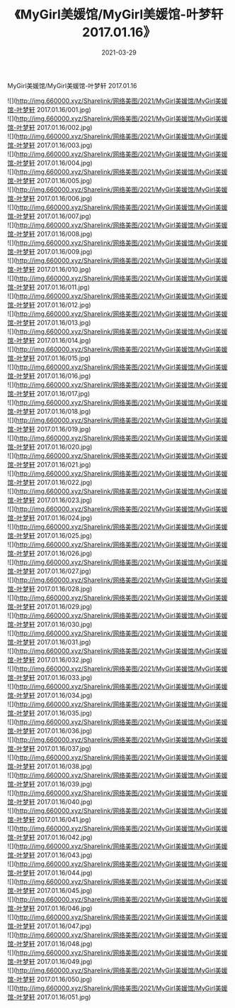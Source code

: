 ﻿---
layout: post
title:  《MyGirl美媛馆/MyGirl美媛馆-叶梦轩 2017.01.16》
date:   2021-03-29
img: http://img.660000.xyz/Sharelink/网络美图/2021/MyGirl美媛馆/MyGirl美媛馆-叶梦轩 2017.01.16/000.jpg
categories: [美女, 清纯, 唯美]
---

MyGirl美媛馆/MyGirl美媛馆-叶梦轩 2017.01.16

 ![](http://img.660000.xyz/Sharelink/网络美图/2021/MyGirl美媛馆/MyGirl美媛馆-叶梦轩 2017.01.16/001.jpg) <br>![](http://img.660000.xyz/Sharelink/网络美图/2021/MyGirl美媛馆/MyGirl美媛馆-叶梦轩 2017.01.16/002.jpg) <br>![](http://img.660000.xyz/Sharelink/网络美图/2021/MyGirl美媛馆/MyGirl美媛馆-叶梦轩 2017.01.16/003.jpg) <br>![](http://img.660000.xyz/Sharelink/网络美图/2021/MyGirl美媛馆/MyGirl美媛馆-叶梦轩 2017.01.16/004.jpg) <br>![](http://img.660000.xyz/Sharelink/网络美图/2021/MyGirl美媛馆/MyGirl美媛馆-叶梦轩 2017.01.16/005.jpg) <br>![](http://img.660000.xyz/Sharelink/网络美图/2021/MyGirl美媛馆/MyGirl美媛馆-叶梦轩 2017.01.16/006.jpg) <br>![](http://img.660000.xyz/Sharelink/网络美图/2021/MyGirl美媛馆/MyGirl美媛馆-叶梦轩 2017.01.16/007.jpg) <br>![](http://img.660000.xyz/Sharelink/网络美图/2021/MyGirl美媛馆/MyGirl美媛馆-叶梦轩 2017.01.16/008.jpg) <br>![](http://img.660000.xyz/Sharelink/网络美图/2021/MyGirl美媛馆/MyGirl美媛馆-叶梦轩 2017.01.16/009.jpg) <br>![](http://img.660000.xyz/Sharelink/网络美图/2021/MyGirl美媛馆/MyGirl美媛馆-叶梦轩 2017.01.16/010.jpg) <br>![](http://img.660000.xyz/Sharelink/网络美图/2021/MyGirl美媛馆/MyGirl美媛馆-叶梦轩 2017.01.16/011.jpg) <br>![](http://img.660000.xyz/Sharelink/网络美图/2021/MyGirl美媛馆/MyGirl美媛馆-叶梦轩 2017.01.16/012.jpg) <br>![](http://img.660000.xyz/Sharelink/网络美图/2021/MyGirl美媛馆/MyGirl美媛馆-叶梦轩 2017.01.16/013.jpg) <br>![](http://img.660000.xyz/Sharelink/网络美图/2021/MyGirl美媛馆/MyGirl美媛馆-叶梦轩 2017.01.16/014.jpg) <br>![](http://img.660000.xyz/Sharelink/网络美图/2021/MyGirl美媛馆/MyGirl美媛馆-叶梦轩 2017.01.16/015.jpg) <br>![](http://img.660000.xyz/Sharelink/网络美图/2021/MyGirl美媛馆/MyGirl美媛馆-叶梦轩 2017.01.16/016.jpg) <br>![](http://img.660000.xyz/Sharelink/网络美图/2021/MyGirl美媛馆/MyGirl美媛馆-叶梦轩 2017.01.16/017.jpg) <br>![](http://img.660000.xyz/Sharelink/网络美图/2021/MyGirl美媛馆/MyGirl美媛馆-叶梦轩 2017.01.16/018.jpg) <br>![](http://img.660000.xyz/Sharelink/网络美图/2021/MyGirl美媛馆/MyGirl美媛馆-叶梦轩 2017.01.16/019.jpg) <br>![](http://img.660000.xyz/Sharelink/网络美图/2021/MyGirl美媛馆/MyGirl美媛馆-叶梦轩 2017.01.16/020.jpg) <br>![](http://img.660000.xyz/Sharelink/网络美图/2021/MyGirl美媛馆/MyGirl美媛馆-叶梦轩 2017.01.16/021.jpg) <br>![](http://img.660000.xyz/Sharelink/网络美图/2021/MyGirl美媛馆/MyGirl美媛馆-叶梦轩 2017.01.16/022.jpg) <br>![](http://img.660000.xyz/Sharelink/网络美图/2021/MyGirl美媛馆/MyGirl美媛馆-叶梦轩 2017.01.16/023.jpg) <br>![](http://img.660000.xyz/Sharelink/网络美图/2021/MyGirl美媛馆/MyGirl美媛馆-叶梦轩 2017.01.16/024.jpg) <br>![](http://img.660000.xyz/Sharelink/网络美图/2021/MyGirl美媛馆/MyGirl美媛馆-叶梦轩 2017.01.16/025.jpg) <br>![](http://img.660000.xyz/Sharelink/网络美图/2021/MyGirl美媛馆/MyGirl美媛馆-叶梦轩 2017.01.16/026.jpg) <br>![](http://img.660000.xyz/Sharelink/网络美图/2021/MyGirl美媛馆/MyGirl美媛馆-叶梦轩 2017.01.16/027.jpg) <br>![](http://img.660000.xyz/Sharelink/网络美图/2021/MyGirl美媛馆/MyGirl美媛馆-叶梦轩 2017.01.16/028.jpg) <br>![](http://img.660000.xyz/Sharelink/网络美图/2021/MyGirl美媛馆/MyGirl美媛馆-叶梦轩 2017.01.16/029.jpg) <br>![](http://img.660000.xyz/Sharelink/网络美图/2021/MyGirl美媛馆/MyGirl美媛馆-叶梦轩 2017.01.16/030.jpg) <br>![](http://img.660000.xyz/Sharelink/网络美图/2021/MyGirl美媛馆/MyGirl美媛馆-叶梦轩 2017.01.16/031.jpg) <br>![](http://img.660000.xyz/Sharelink/网络美图/2021/MyGirl美媛馆/MyGirl美媛馆-叶梦轩 2017.01.16/032.jpg) <br>![](http://img.660000.xyz/Sharelink/网络美图/2021/MyGirl美媛馆/MyGirl美媛馆-叶梦轩 2017.01.16/033.jpg) <br>![](http://img.660000.xyz/Sharelink/网络美图/2021/MyGirl美媛馆/MyGirl美媛馆-叶梦轩 2017.01.16/034.jpg) <br>![](http://img.660000.xyz/Sharelink/网络美图/2021/MyGirl美媛馆/MyGirl美媛馆-叶梦轩 2017.01.16/035.jpg) <br>![](http://img.660000.xyz/Sharelink/网络美图/2021/MyGirl美媛馆/MyGirl美媛馆-叶梦轩 2017.01.16/036.jpg) <br>![](http://img.660000.xyz/Sharelink/网络美图/2021/MyGirl美媛馆/MyGirl美媛馆-叶梦轩 2017.01.16/037.jpg) <br>![](http://img.660000.xyz/Sharelink/网络美图/2021/MyGirl美媛馆/MyGirl美媛馆-叶梦轩 2017.01.16/038.jpg) <br>![](http://img.660000.xyz/Sharelink/网络美图/2021/MyGirl美媛馆/MyGirl美媛馆-叶梦轩 2017.01.16/039.jpg) <br>![](http://img.660000.xyz/Sharelink/网络美图/2021/MyGirl美媛馆/MyGirl美媛馆-叶梦轩 2017.01.16/040.jpg) <br>![](http://img.660000.xyz/Sharelink/网络美图/2021/MyGirl美媛馆/MyGirl美媛馆-叶梦轩 2017.01.16/041.jpg) <br>![](http://img.660000.xyz/Sharelink/网络美图/2021/MyGirl美媛馆/MyGirl美媛馆-叶梦轩 2017.01.16/042.jpg) <br>![](http://img.660000.xyz/Sharelink/网络美图/2021/MyGirl美媛馆/MyGirl美媛馆-叶梦轩 2017.01.16/043.jpg) <br>![](http://img.660000.xyz/Sharelink/网络美图/2021/MyGirl美媛馆/MyGirl美媛馆-叶梦轩 2017.01.16/044.jpg) <br>![](http://img.660000.xyz/Sharelink/网络美图/2021/MyGirl美媛馆/MyGirl美媛馆-叶梦轩 2017.01.16/045.jpg) <br>![](http://img.660000.xyz/Sharelink/网络美图/2021/MyGirl美媛馆/MyGirl美媛馆-叶梦轩 2017.01.16/046.jpg) <br>![](http://img.660000.xyz/Sharelink/网络美图/2021/MyGirl美媛馆/MyGirl美媛馆-叶梦轩 2017.01.16/047.jpg) <br>![](http://img.660000.xyz/Sharelink/网络美图/2021/MyGirl美媛馆/MyGirl美媛馆-叶梦轩 2017.01.16/048.jpg) <br>![](http://img.660000.xyz/Sharelink/网络美图/2021/MyGirl美媛馆/MyGirl美媛馆-叶梦轩 2017.01.16/049.jpg) <br>![](http://img.660000.xyz/Sharelink/网络美图/2021/MyGirl美媛馆/MyGirl美媛馆-叶梦轩 2017.01.16/050.jpg) <br>![](http://img.660000.xyz/Sharelink/网络美图/2021/MyGirl美媛馆/MyGirl美媛馆-叶梦轩 2017.01.16/051.jpg) <br>